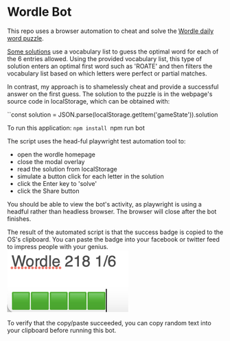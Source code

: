 # Wordle Bot

This repo uses a browser automation to cheat and solve the [Wordle daily word puzzle](https://www.powerlanguage.co.uk/wordle/).

[Some solutions](https://github.com/TylerGlaiel/wordlebot) use a vocabulary list to guess the optimal word for each of the 6 entries allowed. Using the provided vocabulary list, this type of solution enters an optimal first word such as 'ROATE' and then filters the vocabulary list based on which letters were perfect or partial matches.

In contrast, my approach is to shamelessly cheat and provide a successful answer on the first guess.  The solution to the puzzle is in the webpage's source code in localStorage, which can be obtained with:

``const solution = JSON.parse(localStorage.getItem('gameState')).solution

To run this application:
``npm install
``npm run bot

The script uses the head-ful playwright test automation tool to:
- open the wordle homepage
- close the modal overlay
- read the solution from localStorage
- simulate a button click for each letter in the solution
- click the Enter key to 'solve' 
- click the Share button

You should be able to view the bot's activity, as playwright is using a headful rather than headless browser. The browser will close after the bot finishes.

The result of the automated script is that the success badge is copied to the OS's clipboard. You can paste the badge into your facebook or twitter feed to impress people with your genius. 
![image of success badge](badge.png)

To verify that the copy/paste succeeded, you can copy random text into your clipboard before running this bot.  


